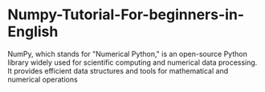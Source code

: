 # Numpy-Tutorial-For-beginners-in-English
NumPy, which stands for "Numerical Python," is an open-source Python library widely used for scientific computing and numerical data processing. It provides efficient data structures and tools for mathematical and numerical operations
